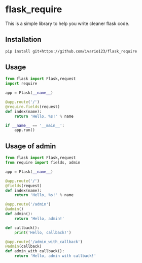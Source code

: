 # flask_require

This is a simple library to help you write cleaner flask code.

## Installation

```bash
pip install git+https://github.com/ivario123/flask_require
```

## Usage

```python
from flask import Flask,request
import require

app = Flask(__name__)

@app.route('/')
@require.fields(request)
def index(name):
    return 'Hello, %s!' % name

if __name__ == '__main__':
    app.run()
```

## Usage of admin

```python
from flask import Flask,request
from require import fields, admin

app = Flask(__name__)

@app.route('/')
@fields(request)
def index(name):
    return 'Hello, %s!' % name

@app.route('/admin')
@admin()
def admin():
    return 'Hello, admin!'

def callback():
    print('Hello, callback!')

@app.route('/admin_with_callback')
@admin(callback)
def admin_with_callback():
    return 'Hello, admin with callback!'
```
